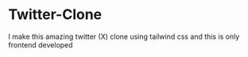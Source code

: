 # Twitter-Clone
I make this amazing twitter (X) clone using tailwind css and this is only frontend developed
